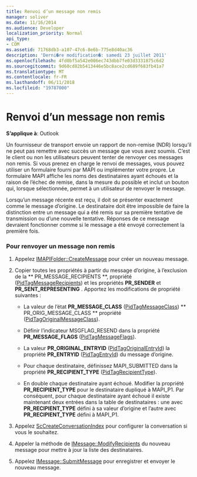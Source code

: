 ```yaml
---
title: Renvoi d’un message non remis
manager: soliver
ms.date: 11/16/2014
ms.audience: Developer
localization_priority: Normal
api_type:
- COM
ms.assetid: 71768db3-a107-47c6-8e6b-775e8d40ac36
description: 'Derni�re modification�: samedi 23 juillet 2011'
ms.openlocfilehash: 4fd0bf5a542e006ec743dbb7fe03d3331875c6d2
ms.sourcegitcommit: 9d60cd82b5413446e5bc8ace2cd689f683fb41a7
ms.translationtype: MT
ms.contentlocale: fr-FR
ms.lasthandoff: 06/11/2018
ms.locfileid: "19787000"
---
```

# <a name="resending-an-undelivered-message"></a>Renvoi d’un message non remis
  
**S’applique à**: Outlook 
  
Un fournisseur de transport envoie un rapport de non-remise (NDR) lorsqu’il ne peut pas remettre avec succès un message que vous avez soumis. C’est le client ou non les utilisateurs peuvent tenter de renvoyer ces messages non remis. Si vous prenez en charge le renvoi de messages, vous pouvez utiliser un formulaire fourni par MAPI ou implémenter votre propre. Le formulaire MAPI affiche les noms des destinataires ayant échoués et la raison de l’échec de remise, dans la mesure du possible et inclut un bouton qui, lorsque sélectionnée, permet à un utilisateur de renvoyer le message.
  
Lorsqu’un message récente est reçu, il doit se présenter exactement comme le message d’origine. Le destinataire doit être impossible de faire la distinction entre un message qui a été remis sur sa première tentative de transmission ou d’une nouvelle tentative. Réponses de ce message devraient fonctionner comme si le message a été envoyé correctement la première fois.
  
### <a name="to-resend-an-undelivered-message"></a>Pour renvoyer un message non remis
  
1. Appelez [IMAPIFolder::CreateMessage](imapifolder-createmessage.md) pour créer un nouveau message. 
    
2. Copier toutes les propriétés à partir du message d’origine, à l’exclusion de la ** PR_MESSAGE_RECIPIENTS **, propriété ([PidTagMessageRecipients](pidtagmessagerecipients-canonical-property.md)) et les propriétés **PR_SENDER** et **PR_SENT_REPRESENTING** . Apportez les modifications de propriété suivantes : 
    
   - La valeur de l’état **PR_MESSAGE_CLASS** ([PidTagMessageClass](pidtagmessageclass-canonical-property.md)) ** PR_ORIG_MESSAGE_CLASS ** propriété ([PidTagOriginalMessageClass](pidtagoriginalmessageclass-canonical-property.md)).
    
   - Définir l’indicateur MSGFLAG_RESEND dans la propriété **PR_MESSAGE_FLAGS** ([PidTagMessageFlags](pidtagmessageflags-canonical-property.md)).
    
   - La valeur **PR_ORIGINAL_ENTRYID** ([PidTagOriginalEntryId](pidtagoriginalentryid-canonical-property.md)) la propriété **PR_ENTRYID** ([PidTagEntryId](pidtagentryid-canonical-property.md)) du message d’origine.
    
   - Pour chaque destinataire, définissez MAPI_SUBMITTED dans la propriété **PR_RECIPIENT_TYPE** ([PidTagRecipientType](pidtagrecipienttype-canonical-property.md)). 
    
   - En double chaque destinataire ayant échoué. Modifier la propriété **PR_RECIPIENT_TYPE** pour le destinataire dupliqué à MAPI_P1. Par conséquent, pour chaque destinataire ayant échoué il existe maintenant deux entrées dans la table de destinataires : une avec **PR_RECIPIENT_TYPE** défini à sa valeur d’origine et l’autre avec **PR_RECIPIENT_TYPE** défini à MAPI_P1. 
    
3. Appelez [ScCreateConversationIndex](sccreateconversationindex.md) pour configurer la conversation si vous le souhaitez. 
    
4. Appeler la méthode de [IMessage::ModifyRecipients](imessage-modifyrecipients.md) du nouveau message pour mettre à jour la liste des destinataires. 
    
5. Appelez [IMessage::SubmitMessage](imessage-submitmessage.md) pour enregistrer et envoyer le nouveau message. 
    

